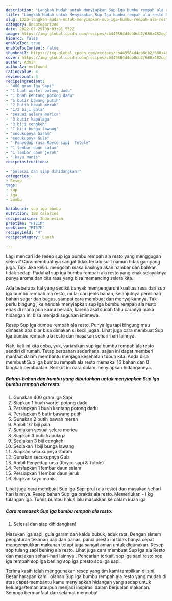 ```yaml
---
description: "Langkah Mudah untuk Menyiapkan Sup Iga bumbu rempah ala resto Menu Buka Puas"
title: "Langkah Mudah untuk Menyiapkan Sup Iga bumbu rempah ala resto Menu Buka Puas"
slug: 1320-langkah-mudah-untuk-menyiapkan-sup-iga-bumbu-rempah-ala-resto-menu-buka-puas
category: Uncategorized
date: 2022-05-29T08:03:01.552Z
image: https://img-global.cpcdn.com/recipes/cb449584d4eb8cb2/680x482cq70/sup-iga-bumbu-rempah-ala-resto-foto-resep-utama.jpg
hideToc: false
enableToc: true
enableTocContent: false
thumbnail: https://img-global.cpcdn.com/recipes/cb449584d4eb8cb2/680x482cq70/sup-iga-bumbu-rempah-ala-resto-foto-resep-utama.jpg
cover: https://img-global.cpcdn.com/recipes/cb449584d4eb8cb2/680x482cq70/sup-iga-bumbu-rempah-ala-resto-foto-resep-utama.jpg
author: Admin
authorAv: notfound
ratingvalue: 4
reviewcount: 8
recipeingredient:
- "400 gram Iga Sapi"
- "1 buah wortel potong dadu"
- "1 buah kentang potong dadu"
- "5 butir bawang putih"
- "2 butih bawah merah"
- "1/2 biji pala"
- "sesuai selera merica"
- "3 butir kapulaga"
- "3 biji cengkeh"
- "1 biji bunga lawang"
- "secukupnya Garam"
- "secukupnya Gula"
- " Penyedap rasa Royco sapi  Totole"
- "1 lembar daun salam"
- "1 lembar daun jeruk"
- " kayu manis"
recipeinstructions:

- "Selesai dan siap dihidangkan!"
categories:
- Resep
tags:
- sup
- iga
- bumbu

katakunci: sup iga bumbu 
nutrition: 188 calories
recipecuisine: Indonesian
preptime: "PT21M"
cooktime: "PT57M"
recipeyield: "4"
recipecategory: Lunch

---
```



Lagi mencari ide resep sup iga bumbu rempah ala resto yang menggugah selera? Cara membuatnya sangat tidak terlalu sulit namun tidak gampang juga. Tapi Jika keliru mengolah maka hasilnya akan hambar dan bahkan tidak sedap. Padahal sup iga bumbu rempah ala resto yang enak selayaknya punya aroma dan cita rasa yang bisa memancing selera kita.


Ada beberapa hal yang sedikit banyak mempengaruhi kualitas rasa dari sup iga bumbu rempah ala resto, mulai dari jenis bahan, selanjutnya pemilihan bahan segar dan bagus, sampai cara membuat dan menyajikannya. Tak perlu bingung jika hendak menyiapkan sup iga bumbu rempah ala resto enak di mana pun kamu berada, karena asal sudah tahu caranya maka hidangan ini bisa menjadi suguhan istimewa.

Resep Sup Iga bumbu rempah ala resto. Punya Iga tapi bingung mau dimasak apa biar bisa dimakan si kecil jugaa. Lihat juga cara membuat Sup Iga bumbu rempah ala resto dan masakan sehari-hari lainnya.


Nah, kali ini kita coba, yuk, variasikan sup iga bumbu rempah ala resto sendiri di rumah. Tetap berbahan sederhana, sajian ini dapat memberi manfaat dalam membantu menjaga kesehatan tubuh kita. Anda bisa membuat Sup Iga bumbu rempah ala resto memakai 16 bahan dan 0 langkah pembuatan. Berikut ini cara dalam menyiapkan hidangannya.

<!--inarticleads1-->

##### Bahan-bahan dan bumbu yang dibutuhkan untuk menyiapkan Sup Iga bumbu rempah ala resto:

1. Gunakan 400 gram Iga Sapi
1. Siapkan 1 buah wortel potong dadu
1. Persiapkan 1 buah kentang potong dadu
1. Persiapkan 5 butir bawang putih
1. Gunakan 2 butih bawah merah
1. Ambil 1/2 biji pala
1. Sediakan sesuai selera merica
1. Siapkan 3 butir kapulaga
1. Sediakan 3 biji cengkeh
1. Sediakan 1 biji bunga lawang
1. Siapkan secukupnya Garam
1. Gunakan secukupnya Gula
1. Ambil  Penyedap rasa (Royco sapi &amp; Totole)
1. Persiapkan 1 lembar daun salam
1. Persiapkan 1 lembar daun jeruk
1. Siapkan  kayu manis


Lihat juga cara membuat Sup Iga Sapi prul (ala resto) dan masakan sehari-hari lainnya. Resep bahan Sup iga praktis ala resto. Memerlukan - I kg tulangan iga. Tumis bumbu halus lalu masukkan ke dalam kuah iga. 

<!--inarticleads2-->

##### Cara memasak Sup Iga bumbu rempah ala resto:


1. Selesai dan siap dihidangkan!

Masukan iga sapi, gula garam dan kaldu bubuk, aduk rata. Dengan sistem pengaturan tekanan uap dan panas, panci presto ini tidak hanya cepat mengempukkan makanan tetapi juga sangat aman untuk digunakan. Resep sop tulang sapi bening ala resto. Lihat juga cara membuat Sup Iga ala Resto dan masakan sehari-hari lainnya.. Pencarian terkait. sop iga sapi resto sop iga rempah sop iga bening sop iga presto sop iga sapi. 

Terima kasih telah menggunakan resep yang tim kami tampilkan di sini. Besar harapan kami, olahan Sup Iga bumbu rempah ala resto yang mudah di atas dapat membantu kamu menyiapkan hidangan yang sedap untuk keluarga/teman ataupun menjadi inspirasi dalam berjualan makanan. Semoga bermanfaat dan selamat mencoba!

